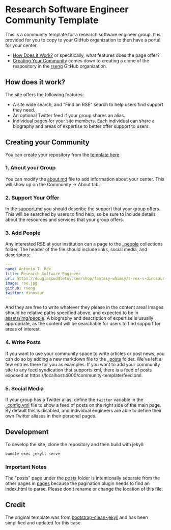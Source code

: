 # Research Software Engineer Community Template

This is a community template for a research software engineer group. It is provided for you
to copy to your GitHub organization to then have a portal for your center.

 - [How Does it Work?](#how-does-it-work) or specifically, what features does the page offer?
 - [Creating Your Community](#creating-your-community) comes down to creating a clone of the respository in the [rseng](https://www.github.com/rseng) GitHub organization.

## How does it work?

The site offers the following features:

 - A site wide search, and "Find an RSE" search to help users find support they need.
 - An optional Twitter feed if your group shares an alias.
 - Individual pages for your site members. Each individual can share a biography and areas of expertise to better offer support to users.

## Creating your Community

You can create your repository from the [template here](https://github.com/rseng/community-template/generate).

### 1. About your Group

You can modify the [about.md](pages/about.md) file to add information about your
center. This will show up on the Community -> About tab.

### 2. Support Your Offer

In the [support.md](pages.support.md) you should describe the support that your
group offers. This will be searched by users to find help, so be sure to include
details about the resources and services that your group offers.

### 3. Add People

Any interested RSE at your institution can a page to the [_people](_people) 
collections folder. The header of the file should include links, social media,
and descriptors;

```yaml
---
name: Antonio T. Rex
title: Research Software Engineer
url: https://douglascuddletoy.com/shop/fantasy-whimsy/t-rex-s-dinosaur-w-sound/
image: rex.jpg
github: rseng
twitter: dinosaur
---
```

And they are free to write whatever they please in the content area! 
Images should be relative paths specified above, and expected to be in 
[assets/img/people](assets/img/people). A biography
and description of expertise is usually appropriate, as the content will be
searchable for users to find support for areas of interest.

### 4. Write Posts

If you want to use your community space to write articles or post news, you can
do so by adding a new markdown file to the [_posts](_posts) folder. We've left
a few entries there for you as examples. If you want to add your community
site to any feed syndication that supports xml, there is a feed of posts
exposed at https://localhost:4000/community-template/feed.xml.

### 5. Social Media

If your group has a Twitter alias, define the `twitter` variable in the [_config.yml](_config.yml)
file to show a feed of posts on the right side of the main page. By default this
is disabled, and individual engineers are able to define their own Twitter
aliases in their personal pages.

## Development

To develop the site, clone the repository and then build with jekyll:

```bash
bundle exec jekyll serve
```

### Important Notes

The "posts" page under the [posts](posts) folder is intentionally separate from
the other pages in [pages](pages) because the pagination plugin needs to find an
index.html to parse. Please don't rename or change the location of this file.

## Credit

The original template was from [bootstrap-clean-jekyll](https://github.com/BlackrockDigital/startbootstrap-clean-blog-jekyll) 
and has been simplified and updated for this case.
